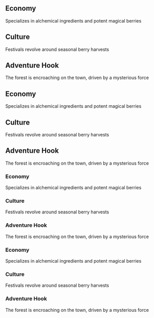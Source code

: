 ## Economy
Specializes in alchemical ingredients and potent magical berries

## Culture
Festivals revolve around seasonal berry harvests

## Adventure Hook
The forest is encroaching on the town, driven by a mysterious force

## Economy
Specializes in alchemical ingredients and potent magical berries

## Culture
Festivals revolve around seasonal berry harvests

## Adventure Hook
The forest is encroaching on the town, driven by a mysterious force

### Economy
Specializes in alchemical ingredients and potent magical berries

### Culture
Festivals revolve around seasonal berry harvests

### Adventure Hook
The forest is encroaching on the town, driven by a mysterious force

### Economy
Specializes in alchemical ingredients and potent magical berries

### Culture
Festivals revolve around seasonal berry harvests

### Adventure Hook
The forest is encroaching on the town, driven by a mysterious force

